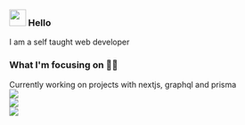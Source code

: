 ### <img src="https://media.giphy.com/media/hvRJCLFzcasrR4ia7z/giphy.gif" width="30px"> Hello

I am a self taught web developer

### What I'm focusing on 👨‍💻

Currently working on projects with nextjs, graphql and prisma<br/>
![](https://github-readme-stats.vercel.app/api?username=CriMsOnN&show_icons=true&theme=tokyonight&count_private=true&hide=contribs)<br/>
![](https://github-readme-stats.vercel.app/api/top-langs/?username=CriMsOnN&layout=compact)<br/>
![](https://visitor-badge-reloaded.herokuapp.com/badge?page_id=crimsonn)
